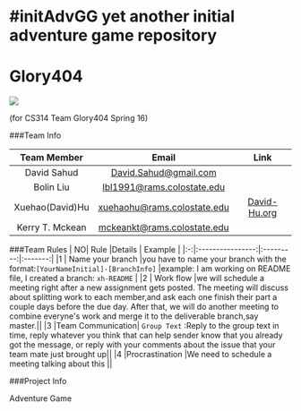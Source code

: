 #initAdvGG
yet another initial adventure game repository
=======
#                       Glory404 

![](http://www.chapelofgrace.org.uk/wp-content/uploads/2012/07/glory.jpg)

(for CS314 Team Glory404 Spring 16)

###Team Info

| Team Member      |              Email            |    Link         |
|:----------------:|:-----------------------------:|:---------------:|
|David Sahud	   | David.Sahud@gmail.com           |                 |
|Bolin Liu         | lbl1991@rams.colostate.edu    |                 |
|Xuehao(David)Hu   | xuehaohu@rams.colostate.edu   |[David-Hu.org](http://david-hu.org/)   |
|Kerry T. Mckean   | mckeankt@rams.colostate.edu   |                 |


###Team Rules
| NO|  Rule            |Details    | Example |
|:-:|:----------------:|:---------:|:-------:|
|1  | Name your branch |you have to name your branch with the format:`[YourNameInitial]-[BranchInfo]` |example: I am working on README file, I created a branch: `xh-README` |
|2  | Work flow        |we will schedule a meeting right after a new assignment gets posted. The meeting will discuss about splitting work to each member,and ask each one finish their part a couple days before the due day. After that, we will do another meeting to combine everyne's work and merge it to the deliverable branch,say master.||
|3  |Team Communication| `Group Text` :Reply to the group text in time, reply whatever you think that can help sender know that you already got the message, or reply with your comments about the issue that your team mate just brought up||
|4  |Procrastination   |We need to schedule a meeting talking about this ||

###Project Info

Adventure Game
